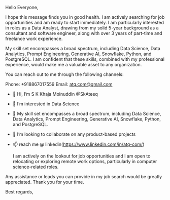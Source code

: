 Hello Everyone,

I hope this message finds you in good health. I am actively searching for job opportunities and am ready to start immediately. I am particularly interested in roles as a Data Analyst, drawing from my solid 5-year background as a consultant and software engineer, along with over 3 years of part-time and freelance work experience.

My skill set encompasses a broad spectrum, including Data Science, Data Analytics, Prompt Engineering, Generative AI, Snowflake, Python, and PostgreSQL. I am confident that these skills, combined with my professional experience, would make me a valuable asset to any organization.

You can reach out to me through the following channels:

Phone: +918867017559
Email: atq.com@gmail.com


- 👋 Hi, I’m S K Khaja Moinuddin @SkAteeq
- 👀 I’m interested in Data Science
- 🌱 My skill set encompasses a broad spectrum, including Data Science, Data Analytics, Prompt Engineering, Generative AI, Snowflake, Python, and PostgreSQL.
- 💞️ I’m looking to collaborate on any product-based projects
- 📫 reach me @ linkedin(https://www.linkedin.com/in/atq-com/)

  I am actively on the lookout for job opportunities and I am open to relocating or exploring remote work options, particularly in computer science-related roles.

Any assistance or leads you can provide in my job search would be greatly appreciated.
Thank you for your time.

Best regards,

<!---
SkAteeq/SkAteeq is a ✨ special ✨ repository because its `README.md` (this file) appears on your GitHub profile.
You can click the Preview link to take a look at your changes.
--->

